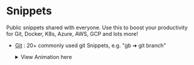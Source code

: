 # Snippets
Public snippets shared with everyone. Use this to boost your productivity for Git, Docker, K8s, Azure, AWS, GCP and lots more!

- [Git](https://davidkou.github.io/Snippets/git) : 20+ commonly used git Snippets, e.g. "gb ➜ git branch"
  <details> 
    <summary markdown="span">View Animation here </summary>
  
    ![](git/git.gif)
    </details>